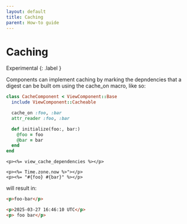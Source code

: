 ```yaml
---
layout: default
title: Caching
parent: How-to guide
---
```


# Caching

Experimental
{: .label }

Components can implement caching by marking the depndencies that a digest can be built om using the cache_on macro, like so:

```ruby
class CacheComponent < ViewComponent::Base
  include ViewComponent::Cacheable

  cache_on :foo, :bar
  attr_reader :foo, :bar

  def initialize(foo:, bar:)
    @foo = foo
    @bar = bar
  end
end
```

```erb
<p><%= view_cache_dependencies %></p>

<p><%= Time.zone.now %>"></p>
<p><%= "#{foo} #{bar}" %></p>
```

will result in:

```html
<p>foo-bar</p>

<p>2025-03-27 16:46:10 UTC</p>
<p> foo bar</p>
```
